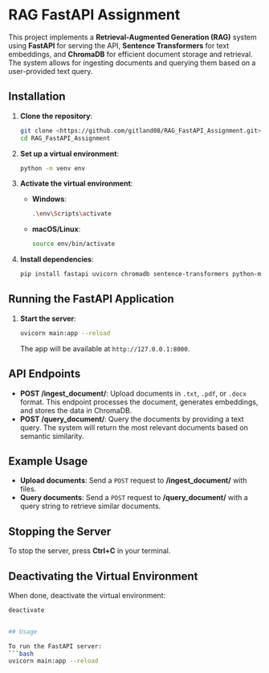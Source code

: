 # RAG FastAPI Assignment

This project implements a **Retrieval-Augmented Generation (RAG)** system using **FastAPI** for serving the API, **Sentence Transformers** for text embeddings, and **ChromaDB** for efficient document storage and retrieval. The system allows for ingesting documents and querying them based on a user-provided text query.

## Installation

1. **Clone the repository**:
    ```bash
    git clone <https://github.com/gitland08/RAG_FastAPI_Assignment.git>
    cd RAG_FastAPI_Assignment
    ```

2. **Set up a virtual environment**:
    ```bash
    python -m venv env
    ```

3. **Activate the virtual environment**:
    - **Windows**:  
      ```bash
      .\env\Scripts\activate
      ```
    - **macOS/Linux**:  
      ```bash
      source env/bin/activate
      ```

4. **Install dependencies**:
    ```bash
    pip install fastapi uvicorn chromadb sentence-transformers python-magic pdfminer.six python-docx
    ```

## Running the FastAPI Application

1. **Start the server**:
    ```bash
    uvicorn main:app --reload
    ```
    The app will be available at `http://127.0.0.1:8000`.

## API Endpoints

- **POST /ingest_document/**: Upload documents in `.txt`, `.pdf`, or `.docx` format. This endpoint processes the document, generates embeddings, and stores the data in ChromaDB.
- **POST /query_document/**: Query the documents by providing a text query. The system will return the most relevant documents based on semantic similarity.

## Example Usage

- **Upload documents**: Send a `POST` request to **/ingest_document/** with files.
- **Query documents**: Send a `POST` request to **/query_document/** with a query string to retrieve similar documents.

## Stopping the Server

To stop the server, press **Ctrl+C** in your terminal.

## Deactivating the Virtual Environment

When done, deactivate the virtual environment:
```bash
deactivate


## Usage

To run the FastAPI server:
```bash
uvicorn main:app --reload
